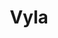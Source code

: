 ---
templateKey: 'home-page'
title: Vyla
meta_title: Vyla | Dairy has a story to tell
meta_description: >-
  Cum sociis natoque penatibus et magnis dis parturient montes, nascetur
  ridiculus mus. Aenean eu leo quam. Pellentesque ornare sem lacinia quam
  venenatis vestibulum. Sed posuere consectetur est at lobortis. Cras mattis
  consectetur purus sit amet fermentum.
heading: Dairy has a story to tell, and a new way to tell it.
description: >-
  We are lifting ourselves to a new standard of integration to bring new value to our farms, to our industry, and to the world’s table.
image: /img/hero-image-cows.jpg
what_we_do:
  image: /img/vyla-dashboard-ipad.png
  alt: vyla-dashboard-ipad
  tagline: What we do
  heading: We connect farmers to everyone who benefits from a transparent supply chain.
  content:
    - text: >
        We are all connected to a common future, and Vyla will integrate us as an industry to better connect us to our customers. Together, we will upgrade our industry, create new growth opportunities for our operations and new value for all throughout the value chain.
    - text: >
        We will capture data from more sources, analyze it on an industry-wide scale, and provide every stakeholder with new ways to do more good, in more places, for better outcomes.
    - text: >
        The end goal, to meet and exceed consumer expectations so everyone benefits.
mission:
  title: MISSION
  heading: Objectives and Outcomes
  quote: >-
    “We are excited to be a part of a collaborative, technology-forward effort, led by global dairy leaders, to deploy data and insights in new and meaningful ways.”
  cite_logo: /img/partner-logos-nestle.svg
  cite_name: Hans Joehr
  cite_text: Head of Corporate Agriculture for Nestlé.
  cards:
    - card:
        image: /img/particle-icon-transform.svg
        heading: Transform
        list:
          - list_item: Dairy efficiency
          - list_item: Sustainability Metrics
          - list_item: The consumer perception
    - card:
        image: /img/particle-icon-build.svg
        heading: Build
        list:
          - list_item: The Story - yours and the industry with metrics
          - list_item: The Trust - based on fact not emotion
          - list_item: The forward movement - our industry moving
    - card:
        image: /img/particle-icon-create.svg
        heading: Connect
        list:
          - list_item: With data
          - list_item: With control
          - list_item: With collaboration
          - list_item: With transparency
benefit_analysis:
  title: Benefit Analysis
  heading: A transparent supply chain to give everyone a better view.
  cards:
    - card:
        image: /img/vyla-logo.svg
        heading: Farmers
        content: >
          Farmers get more meaningful ideas and answers because the data that inspires those ideas are industry-wide, whichtakes risk out of changing farming practices.
    - card:
        image: /img/vyla-logo.svg
        heading: Retailers
        content: >
          Retailers can offer radical transparency from soil to shelf and everywhere in between, so customers know every product’s story, and have new reason to be loyal shoppers.
    - card:
        image: /img/vyla-logo.svg
        heading: Processors
        content: >
          Processors get a competitive advantage by seeing the origins behind their ingredients, so they can improve mix ratios, efficiencies and create products that are better suited to consumer tastes.
    - card:
        image: /img/vyla-logo.svg
        heading: Consumers
        content: >
          Consumers who can see where their food comes from, how it’s been produced, and what impacts its’ having on sustainability and the environment are  more brand loyal.
offerings:
  blurbs:
    - image: /img/coffee.png
      text: >
        Lorem ipsum dolor sit amet, consectetur adipiscing elit. Nunc finibus
        sem a sem ultrices, eget sagittis magna tempor. Quisque pulvinar lorem
        molestie sapien ornare cursus. Praesent eget volutpat est. Proin at
        sagittis ex. Duis quis dui magna. Nullam urna purus, blandit vitae tincidunt ut,
        scelerisque eu sem. Etiam porttitor elit eget mi luctus, vitae blandit enim pretium.
        Aenean nec hendrerit leo, a bibendum magna. In hac habitasse platea dictumst.
        Suspendisse sapien magna, vestibulum non vehicula id, pellentesque in ante. Nullam
        sed auctor tellus. Sed ipsum sem, dapibus nec eros in, feugiat sagittis mi.
        Nullam et dui interdum, varius nibh eu, efficitur metus.
    - image: /img/coffee-gear.png
      text: >
        Fusce semper turpis sed tortor consectetur condimentum. Nulla facilisi. Nam
        ipsum nulla, dapibus eu mi non, commodo commodo sapien. Pellentesque luctus
        neque id mauris accumsan, nec imperdiet justo eleifend. Nulla viverra, ipsum
        sit amet interdum pharetra, felis lorem sollicitudin felis, vehicula finibus
        enim nunc facilisis sapien. Donec nulla nisi, dictum quis nibh et, euismod
        semper eros. Praesent nunc tortor, consequat eu justo ac, dictum viverra enim.
        Etiam sed dui dapibus mauris congue facilisis. Nulla convallis, lectus vel
        vehicula interdum, turpis nunc aliquet sem, ac iaculis ligula mauris id tortor.
        Sed eget ornare orci, quis dignissim nulla. Pellentesque aliquam consectetur congue.
    - image: /img/tutorials.png
      text: >
        Sed in consequat leo, sit amet ullamcorper lacus. Duis lacinia, metus vitae sollicitudin
        pharetra, ipsum augue tristique urna, in rhoncus quam tortor eget sem. Maecenas eu
        pharetra orci, ut malesuada nisl. Aliquam erat volutpat. Curabitur egestas eros tincidunt,
        scelerisque lectus ac, congue turpis. Fusce egestas sit amet elit et fringilla. Aliquam
        erat volutpat. Vivamus ultrices venenatis maximus. Donec volutpat vitae quam at fringilla.
        Sed luctus lacus vel tempus posuere. Ut suscipit auctor tortor. Phasellus leo dui, elementum
        non sollicitudin eget, porta vehicula odio. Sed mollis, metus sit amet porttitor vehicula,
        quam augue pretium erat, at commodo nisl tellus non risus.
    - image: /img/meeting-space.png
      text: >
        Vestibulum libero lectus, dignissim eget magna sit amet, malesuada tincidunt mi. Vivamus
        sed erat iaculis mauris efficitur vehicula. Aliquam sed urna at tellus ullamcorper
        venenatis molestie ut mi. Duis vel libero ac lectus cursus tempus. Nullam in dictum felis.
        Nam sed laoreet turpis. Sed pretium urna consequat lorem tincidunt, ac scelerisque nisi
        sodales. Cras tristique laoreet tempor. Mauris vitae dolor eu mauris malesuada cursus.
        Praesent elit lectus, iaculis vel odio vitae, bibendum auctor lacus. Suspendisse potenti.
        In tempor, massa quis euismod convallis, felis elit sodales urna, at aliquet mi elit auctor
        risus.
testimonials:
  - author: Vaibhav Sharma
    quote: >-
      Donec scelerisque magna nec condimentum porttitor. Aliquam vel diam sed diam luctus pretium.
      Sed quis egestas libero. Vestibulum nec venenatis ligula.
  - author: Subarashi San
    quote: >-
      Fusce porttitor vulputate enim, nec blandit magna gravida et. Etiam et dignissim ligula.
      Lorem ipsum dolor sit amet, consectetur adipiscing elit.
---